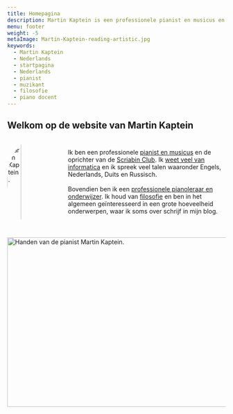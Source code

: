 ```yaml
---
title: Homepagina
description: Martin Kaptein is een professionele pianist en musicus en de oprichter van de Scriabin Club. Martin is een professionele pianoleraar en onderwijzer. Martin spreekt veel talen en heeft veel ervaring op het gebied van informatica.
menu: footer
weight: -5
metaImage: Martin-Kaptein-reading-artistic.jpg
keywords:
  - Martin Kaptein
  - Nederlands
  - startpagina
  - Nederlands
  - pianist
  - muzikant
  - filosofie
  - piano docent
---
```


## Welkom op de website van Martin Kaptein

<div style="display: flex; align-items: center; justify-content: center">
<img src="/images/martin-kaptein-profile.jpg" alt="Martin Kaptein." style="vertical-align:middle; border-radius: 50%; display: block; margin-right: auto; width: 25%;" width="200" height="200"/>
<p style="padding-left: 1em;">
Ik ben een professionele <a href="/nl/muziek/">pianist en musicus</a> en de oprichter van de <a href="https://scriabinclub.com/nl/">Scriabin Club</a>. Ik <a href="/nl/technologie/">weet veel van informatica</a> en ik spreek veel talen waaronder Engels, Nederlands, Duits en Russisch.</br></br>
Bovendien ben ik een <a href="/nl/piano-lessen/">professionele pianoleraar en onderwijzer</a>.
Ik houd van <a href="/tao/">filosofie</a> en ben in het algemeen geïnteresseerd in een grote hoeveelheid onderwerpen, waar ik soms over schrijf in mijn blog.</p>

</div>
<img src="/images/hands-pianist-closeup-horizontal.jpg" alt="Handen van de pianist Martin Kaptein." style="margin-top: 2em;" width="1000" height="391"/>
